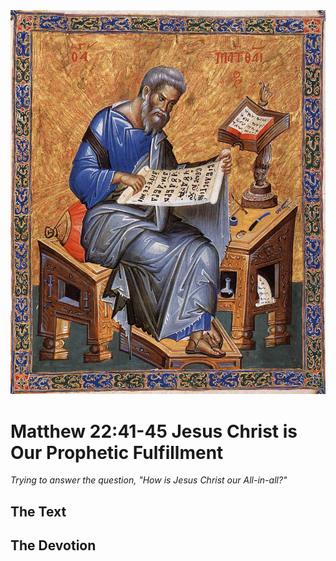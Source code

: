 <img class="intro-right" src="../images/art-matthew.jpg">

# Matthew 22:41-45 Jesus Christ is Our Prophetic Fulfillment

*Trying to answer the question, "How is Jesus Christ our All-in-all?"*

## The Text

## The Devotion